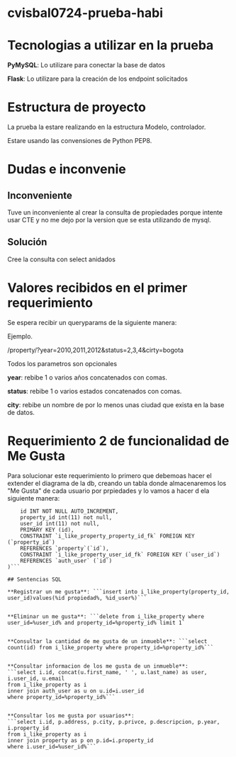 # cvisbal0724-prueba-habi

# Tecnologias a utilizar en la prueba

**PyMySQL**: Lo utilizare para conectar la base de datos

**Flask**: Lo utilizare para la creación de los endpoint solicitados


# Estructura de proyecto

La prueba la estare realizando en la estructura Modelo, controlador.


Estare usando las convensiones de Python PEP8.

# Dudas e inconvenie

## Inconveniente

Tuve un inconveniente al crear la consulta de propiedades porque intente usar CTE y no me dejo por la version que se esta utilizando de mysql.

## Solución

Cree la consulta con select anidados

# Valores recibidos en el primer requerimiento

Se espera recibir un queryparams de la siguiente manera:


Ejemplo.


/property/?year=2010,2011,2012&status=2,3,4&cirty=bogota

Todos los parametros son opcionales

**year**: rebibe 1 o varios años concatenados con comas.

**status**: rebibe 1 o varios estados concatenados con comas.

**city**: rebibe un nombre de por lo menos unas ciudad que exista en la base de datos.


# Requerimiento 2 de funcionalidad de **Me Gusta**

Para solucionar este requerimiento lo primero que debemoas hacer el extender el diagrama de la db, creando un tabla donde almacenaremos los "Me Gusta" de cada usuario por prpiedades y lo vamos a hacer d ela siguiente manera:

```create table i_like_property(
	id INT NOT NULL AUTO_INCREMENT,
	property_id int(11) not null,
    user_id int(11) not null,
    PRIMARY KEY (id),
    CONSTRAINT `i_like_property_property_id_fk` FOREIGN KEY (`property_id`) 
    REFERENCES `property`(`id`),
    CONSTRAINT `i_like_property_user_id_fk` FOREIGN KEY (`user_id`) 
    REFERENCES `auth_user` (`id`)    
)```

## Sentencias SQL

**Registrar un me gusta**: ```insert into i_like_property(property_id, user_id)values(%id propiedad%, %id_user%)```


**Eliminar un me gusta**: ```delete from i_like_property where user_id=%user_id% and property_id=%property_id% limit 1`


**Consultar la cantidad de me gusta de un inmueble**: ```select count(id) from i_like_property where property_id=%property_id%```


**Consultar informacion de los me gusta de un inmueble**: 
```select i.id, concat(u.first_name, ' ', u.last_name) as user,
i.user_id, u.email
from i_like_property as i
inner join auth_user as u on u.id=i.user_id
where property_id=%property_id%```


**Consultar los me gusta por usuarios**: 
```select i.id, p.address, p.city, p.privce, p.descripcion, p.year, i.property_id
from i_like_property as i
inner join property as p on p.id=i.property_id
where i.user_id=%user_id%```



